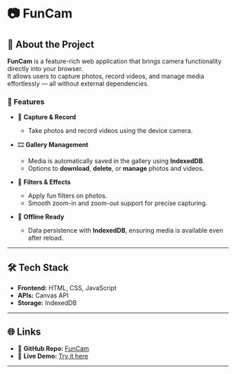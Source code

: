 # 📷 FunCam  

## 📖 About the Project  
**FunCam** is a feature-rich web application that brings camera functionality directly into your browser.  
It allows users to capture photos, record videos, and manage media effortlessly — all without external dependencies.  

### 🚀 Features  
- 📸 **Capture & Record**  
  - Take photos and record videos using the device camera.  

- 🎞 **Gallery Management**  
  - Media is automatically saved in the gallery using **IndexedDB**.  
  - Options to **download**, **delete**, or **manage** photos and videos.  

- 🎨 **Filters & Effects**  
  - Apply fun filters on photos.  
  - Smooth zoom-in and zoom-out support for precise capturing.  

- 💾 **Offline Ready**  
  - Data persistence with **IndexedDB**, ensuring media is available even after reload.  

---

## 🛠 Tech Stack  
- **Frontend:** HTML, CSS, JavaScript  
- **APIs:** Canvas API  
- **Storage:** IndexedDB  

---

## 🌐 Links  
- 🔗 **GitHub Repo:** [FunCam](https://github.com/KritikaSharmaa/camera-app)  
- 🔴 **Live Demo:** [Try it here](https://kritikasharmaa.github.io/camera-app/)  

---
